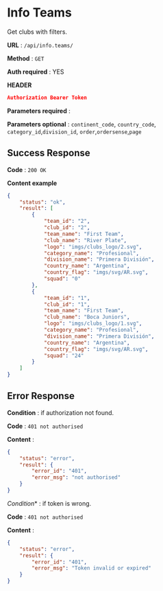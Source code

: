 # Info Teams

Get clubs with filters.

**URL** : `/api/info.teams/`

**Method** : `GET`

**Auth required** : YES

**HEADER**

```json
Authorization Bearer Token
```

**Parameters required** :

**Parameters optional** : `continent_code`, `country_code`, `category_id`,`division_id`, `order`,`ordersense`,`page`

## Success Response

**Code** : `200 OK`

**Content example**

```json
{
    "status": "ok",
    "result": [
        {
            "team_id": "2",
            "club_id": "2",
            "team_name": "First Team",
            "club_name": "River Plate",
            "logo": "imgs/clubs_logo/2.svg",
            "category_name": "Profesional",
            "division_name": "Primera División",
            "country_name": "Argentina",
            "country_flag": "imgs/svg/AR.svg",
            "squad": "0"
        },
        {
            "team_id": "1",
            "club_id": "1",
            "team_name": "First Team",
            "club_name": "Boca Juniors",
            "logo": "imgs/clubs_logo/1.svg",
            "category_name": "Profesional",
            "division_name": "Primera División",
            "country_name": "Argentina",
            "country_flag": "imgs/svg/AR.svg",
            "squad": "24"
        }
    ]
}     
```

## Error Response


**Condition** : if authorization not found.

**Code** : `401 not authorised`

**Content** :

```json
{
    "status": "error",
    "result": {
        "error_id": "401",
        "error_msg": "not authorised"
    }
}
```

*Condition** : if token is wrong.

**Code** : `401 not authorised`

**Content** :

```json
{
    "status": "error",
    "result": {
        "error_id": "401",
        "error_msg": "Token invalid or expired"
    }
}
```